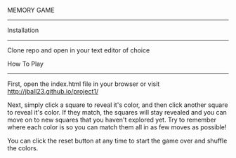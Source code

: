 MEMORY GAME
***********

Installation
************

Clone repo and open in your text editor of choice

How To Play
***********

First, open the index.html file in your browser or visit http://jball23.github.io/project1/

Next, simply click a square to reveal it's color, and then click another square to reveal it's color.  If they match, the squares will stay revealed and you can move on to new squares that you haven't explored yet.  Try to remember where each color is so you can match them all in as few moves as possible!  

You can click the reset button at any time to start the game over and shuffle the colors.  
